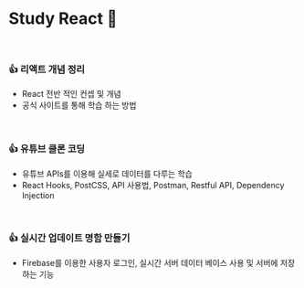 # Study React  🎉 

<br/>

### 👍 리액트 개념 정리
- React 전반 적인 컨셉 및 개념
- 공식 사이트를 통해 학습 하는 방법

<br/>

### 👍 유튜브 클론 코딩
- 유튜브 APIs를 이용해 실세로 데이터를 다루는 학습
- React Hooks, PostCSS, API 사용법, Postman, Restful API, Dependency Injection 


<br/>

### 👍 실시간 업데이트 명함 만들기
- Firebase를 이용한 사용자 로그인, 실시간 서버 데이터 베이스 사용 및 서버에 저장하는 기능
